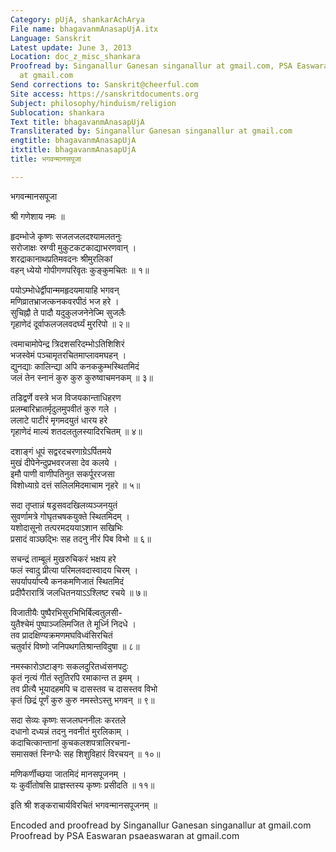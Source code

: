 ```yaml
---
Category: pUjA, shankarAchArya
File name: bhagavanmAnasapUjA.itx
Language: Sanskrit
Latest update: June 3, 2013
Location: doc_z_misc_shankara
Proofread by: Singanallur Ganesan singanallur at gmail.com, PSA Easwaran psaeaswaran
  at gmail.com
Send corrections to: Sanskrit@cheerful.com
Site access: https://sanskritdocuments.org
Subject: philosophy/hinduism/religion
Sublocation: shankara
Text title: bhagavanmAnasapUjA
Transliterated by: Singanallur Ganesan singanallur at gmail.com
engtitle: bhagavanmAnasapUjA
itxtitle: bhagavanmAnasapUjA
title: भगवन्मानसपूजा

---
```

  
 भगवन्मानसपूजा   
  
श्री गणेशाय नमः ॥  
  
हृदम्भोजे कृष्णः सजलजलदश्यामलतनुः  
सरोजाक्षः स्रग्वी मुकुटकटकाद्याभरणवान् ।  
शरद्राकानाथप्रतिमवदनः श्रीमुरलिकां  
वहन् ध्येयो गोपीगणपरिवृतः कुङ्कुमचितः  ॥ १॥  
  
पयोऽम्भोधेर्द्वीपान्ममहृदयमायाहि भगवन्  
मणिव्रातभ्राजत्कनकवरपीठं भज हरे ।  
सुचिह्नौ ते पादौ यदुकुलजनेनेज्मि सुजलैः  
गृहाणेदं दूर्वाफलजलवदर्घ्यं मुररिपो ॥ २॥  
  
त्वमाचामोपेन्द्र त्रिदशसरिदम्भोऽतिशिशिरं  
भजस्वेमं पञ्चामृतरचितमाप्लावमघहन् ।  
द्युनद्याः कालिन्द्या अपि कनककुम्भस्थितमिदं  
जलं तेन स्नानं कुरु कुरु कुरुष्वाचमनकम् ॥ ३॥  
  
तडिद्वर्णे वस्त्रे भज विजयकान्ताधिहरण  
प्रलम्बारिभ्रातर्मृदुलमुपवीतं कुरु गले ।  
ललाटे पाटीरं मृगमदयुतं धारय हरे  
गृहाणेदं माल्यं शतदलतुलस्यादिरचितम् ॥ ४॥  
  
दशाङ्गं धूपं सद्वरदचरणाग्रेऽर्पितमये  
मुखं दीपेनेन्दुप्रभवरजसा देव कलये ।  
इमौ पाणी वाणीपतिनुत सकर्पूररजसा  
विशोध्याग्रे दत्तं सलिलमिदमाचाम नृहरे ॥ ५॥  
  
सदा तृप्तान्नं षड्रसवदखिलव्यञ्जनयुतं  
सुवर्णामत्रे गोघृतचषकयुक्ते स्थितमिदम् ।  
यशोदासूनो तत्परमदययाऽशान सखिभिः  
प्रसादं वाञ्छद्भिः सह तदनु नीरं पिब विभो ॥ ६॥  
  
सचन्द्रं ताम्बूलं मुखरुचिकरं भक्षय हरे  
फलं स्वादु प्रीत्या परिमलवदास्वादय चिरम् ।  
सपर्यापर्याप्त्यै कनकमणिजातं स्थितमिदं  
प्रदीपैरारात्रिं जलधितनयाऽऽश्लिष्ट रचये ॥ ७॥  
  
विजातीयैः पुष्पैरभिसुरभिभिर्बिल्वतुलसी-  
युतैश्चेमं पुष्पाञ्जलिमजित ते मूर्ध्नि निदधे ।  
तव प्रादक्षिण्यक्रमणमघविध्वंसिरचितं  
चतुर्वारं विष्णो जनिपथगतिश्रान्तविदुषा ॥ ८॥  
  
नमस्कारोऽष्टाङ्गः सकलदुरितध्वंसनपटुः  
कृतं नृत्यं गीतं स्तुतिरपि रमाकान्त त इमम् ।  
तव प्रीत्यै भूयादहमपि च दासस्तव च दासस्तव विभो  
कृतं छिद्रं पूर्णं कुरु कुरु नमस्तेऽस्तु भगवन् ॥ ९॥  
  
सदा सेव्यः कृष्णः सजलघननीलः करतले  
दधानो दध्यन्नं तदनु नवनीतं मुरलिकाम् ।  
कदाचित्कान्तानां कुचकलशपत्रालिरचना-  
समासक्तं स्निग्धैः सह शिशुविहारं विरचयन् ॥ १०॥  
  
मणिकर्णीच्छया जातमिदं मानसपूजनम् ।  
यः कुर्वीतोषसि प्राज्ञस्तस्य कृष्णः प्रसीदति ॥ ११॥  
  
इति श्री शङ्कराचार्यविरचितं भगवन्मानसपूजनम् ॥  
  
  
  
Encoded and proofread by Singanallur Ganesan singanallur at gmail.com  
Proofread by PSA Easwaran psaeaswaran at gmail.com  
  
